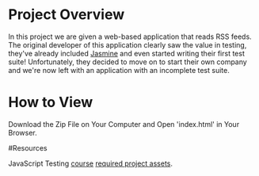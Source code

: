 # Project Overview

In this project we are given a web-based application that reads RSS feeds. The original developer of this application clearly saw the value in testing, they've already included [Jasmine](http://jasmine.github.io/) and even started writing their first test suite! Unfortunately, they decided to move on to start their own company and we're now left with an application with an incomplete test suite. 

# How to View

Download the Zip File on Your Computer and Open 'index.html' in Your Browser.


#Resources

JavaScript Testing [course](https://www.udacity.com/course/ud549)
[required project assets](http://github.com/udacity/frontend-nanodegree-feedreader).
